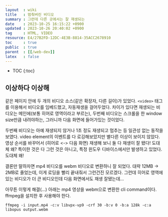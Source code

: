 ```yaml
---
layout  : wiki
title   : 멈춰버린 비디오 
summary : 그런데 다른 곳에서는 잘 재생되는 
date    : 2023-10-25 16:15:22 +0900
updated : 2023-10-26 20:40:02 +0900
tag     : HTML, VIDEO 
resource: E4/27B2FD-12DC-4E3B-8814-35ACC2678910
toc     : true
public  : true
parent  : [[/web-dev]] 
latex   : false
---
```

* TOC
{:toc}

## 이상하다 이상해
같은 페이지 안에 두 개의 비디오 소스(같은 확장자, 다른 길이)가 있었다. `<video>` 태그를 이용해서 비디오를 임베드했고, 자동재생을 걸어두었다. 차이가 있다면 재생되는 비디오는 메인에(보통 히어로 영역이라고 부르는), 두번째 비디오는 스크롤을 한 window size만큼 내려야하는, 그러니까 다음 화면에 들어가있는 것이었다.

두번째 비디오는 아예 재생되지 않거나 1초 정도 재생되고 멈추는 등 일관성 없는 동작을 보였다. video element의 이벤트를 다 로깅해보았지만 별다른 이상이 보이지 않았다. 영상 순서를 바꾸어서 (히어로 <-> 다음 화면) 재생해 보니 둘 다 재생이 잘 됐다! 도대체 왜? 특이한 것은 다 그런 것은 아니고, 특정 윈도우 디바이스에서만 발생하고 있었다. 도대체 왜!

결론만 말하자면 mp4 비디오를 webm 비디오로 변환하니 잘 되었다. 대략 12MB -> 2MB로 줄었는데, 이게 로딩을 빨리 끝내줘서 그런건진 모르겠다. 그런데 히어로 영역에 있는 비디오가 더 큰 비디오인데 다음 화면에서도 재생 잘됐는데...

아무튼 이렇게 해결(...) 아래는 mp4 영상을 webm으로 변환한 cli command이다. ffmpeg을 설치한 후 사용해야 한다.


```
ffmpeg -i input.mp4 -c:v libvpx-vp9 -crf 30 -b:v 0 -b:a 128k -c:a libopus output.webm
```
